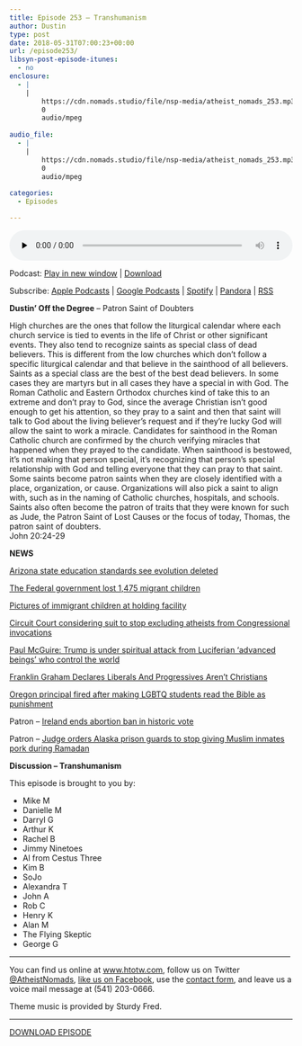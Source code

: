 ```yaml
---
title: Episode 253 – Transhumanism
author: Dustin
type: post
date: 2018-05-31T07:00:23+00:00
url: /episode253/
libsyn-post-episode-itunes:
  - no
enclosure:
  - |
    |
        https://cdn.nomads.studio/file/nsp-media/atheist_nomads_253.mp3
        0
        audio/mpeg
        
audio_file:
  - |
    |
        https://cdn.nomads.studio/file/nsp-media/atheist_nomads_253.mp3
        0
        audio/mpeg
        
categories:
  - Episodes

---
```

<div itemscope itemtype="http://schema.org/AudioObject">
  <meta itemprop="name" content="Episode 253 &#8211; Transhumanism" />
  
  <meta itemprop="uploadDate" content="2018-05-31T01:00:23-06:00" />
  
  <meta itemprop="encodingFormat" content="audio/mpeg" />
  
  <meta itemprop="description" content="
Dustin' Off the Degree - Patron Saint of Doubters
High churches are the ones that follow the liturgical calendar where each church service is tied to events in the life of Christ or other significant events. They also tend to recognize saints as spe..." />
  
  <meta itemprop="contentUrl" content="https://dts.podtrac.com/redirect.mp3/cdn.nomads.studio/file/nsp-media/atheist_nomads_253.mp3" />
  </p> 
  
  <div class="powerpress_player" id="powerpress_player_8516">
    <audio class="wp-audio-shortcode" id="audio-1754-260" preload="none" style="width: 100%;" controls="controls"><source type="audio/mpeg" src="https://dts.podtrac.com/redirect.mp3/cdn.nomads.studio/file/nsp-media/atheist_nomads_253.mp3?_=260" /><a href="https://dts.podtrac.com/redirect.mp3/cdn.nomads.studio/file/nsp-media/atheist_nomads_253.mp3">https://dts.podtrac.com/redirect.mp3/cdn.nomads.studio/file/nsp-media/atheist_nomads_253.mp3</a></audio>
  </div>
</div>

<p class="powerpress_links powerpress_links_mp3">
  Podcast: <a href="https://dts.podtrac.com/redirect.mp3/cdn.nomads.studio/file/nsp-media/atheist_nomads_253.mp3" class="powerpress_link_pinw" target="_blank" title="Play in new window" onclick="return powerpress_pinw('https://htotw.com/?powerpress_pinw=1754-podcast');" rel="nofollow">Play in new window</a> | <a href="https://dts.podtrac.com/redirect.mp3/cdn.nomads.studio/file/nsp-media/atheist_nomads_253.mp3" class="powerpress_link_d" title="Download" rel="nofollow" download="atheist_nomads_253.mp3">Download</a>
</p>

<p class="powerpress_links powerpress_subscribe_links">
  Subscribe: <a href="https://podcasts.apple.com/us/podcast/humanists-take-on-the-world/id530050098?mt=2&ls=1" class="powerpress_link_subscribe powerpress_link_subscribe_itunes" target="_blank" title="Subscribe on Apple Podcasts" rel="nofollow">Apple Podcasts</a> | <a href="https://www.google.com/podcasts?feed=aHR0cDovL2F0aGVpc3Rub21hZHMubGlic3luLmNvbS9yc3M%3D" class="powerpress_link_subscribe powerpress_link_subscribe_googleplay" target="_blank" title="Subscribe on Google Podcasts" rel="nofollow">Google Podcasts</a> | <a href="https://open.spotify.com/show/3LzK2xZGike6Tc1GEMtMbr?si=LieN9SNuTpq96smuaUsH8A" class="powerpress_link_subscribe powerpress_link_subscribe_spotify" target="_blank" title="Subscribe on Spotify" rel="nofollow">Spotify</a> | <a href="https://www.pandora.com/podcast/atheist-nomads/PC:10122?corr=62071012&part=ug" class="powerpress_link_subscribe powerpress_link_subscribe_pandora" target="_blank" title="Subscribe on Pandora" rel="nofollow">Pandora</a> | <a href="https://htotw.com/feed/podcast/" class="powerpress_link_subscribe powerpress_link_subscribe_rss" target="_blank" title="Subscribe via RSS" rel="nofollow">RSS</a>
</p>

  
**Dustin&#8217; Off the Degree** &#8211; Patron Saint of Doubters

<div>
  High churches are the ones that follow the liturgical calendar where each church service is tied to events in the life of Christ or other significant events. They also tend to recognize saints as special class of dead believers. This is different from the low churches which don&#8217;t follow a specific liturgical calendar and that believe in the sainthood of all believers.
</div>

<div>
</div>

<div>
  Saints as a special class are the best of the best dead believers. In some cases they are martyrs but in all cases they have a special in with God. The Roman Catholic and Eastern Orthodox churches kind of take this to an extreme and don&#8217;t pray to God, since the average Christian isn&#8217;t good enough to get his attention, so they pray to a saint and then that saint will talk to God about the living believer&#8217;s request and if they&#8217;re lucky God will allow the saint to work a miracle. Candidates for sainthood in the Roman Catholic church are confirmed by the church verifying miracles that happened when they prayed to the candidate. When sainthood is bestowed, it&#8217;s not making that person special, it&#8217;s recognizing that person&#8217;s special relationship with God and telling everyone that they can pray to that saint.
</div>

<div>
</div>

<div>
  Some saints become patron saints when they are closely identified with a place, organization, or cause. Organizations will also pick a saint to align with, such as in the naming of Catholic churches, hospitals, and schools. Saints also often become the patron of traits that they were known for such as Jude, the Patron Saint of Lost Causes or the focus of today, Thomas, the patron saint of doubters.
</div>

<div>
</div>

<div>
  John 20:24-29
</div>

<div>
</div>

**NEWS**

<a href="https://arstechnica.com/science/2018/05/arizona-official-waters-down-states-science-education-standards/" target="_blank" rel="noopener">Arizona state education standards see evolution deleted</a>

<a href="https://www.azcentral.com/story/opinion/op-ed/ej-montini/2018/05/22/immigration-children-separate-families-lost-kirstjen-nielson/631627002/" target="_blank" rel="noopener">The Federal government lost 1,475 migrant children</a>

 <a href="https://www.azcentral.com/picture-gallery/news/politics/immigration/2014/06/18/first-glimpse-of-immigrant-children-at-holding-facility/10808687/" target="_blank" rel="noopener">Pictures of immigrant children at holding facility</a>

<a href="https://www.atheists.org/2018/05/barker-invocation-brief/" target="_blank" rel="noopener">Circuit Court considering suit to stop excluding atheists from Congressional invocations</a>

<a href="http://www.rightwingwatch.org/post/paul-mcguire-trump-is-under-spiritual-attack-from-luciferian-advanced-beings-who-control-the-world/" target="_blank" rel="noopener">Paul McGuire: Trump is under spiritual attack from Luciferian ‘advanced beings’ who control the world</a>

<a href="https://bluestatedaily.com/franklin-graham-declares-liberals-and-progressives-arent-christians/" target="_blank" rel="noopener">Franklin Graham Declares Liberals And Progressives Aren&#8217;t Christians</a>

<a href="http://www.patheos.com/blogs/friendlyatheist/2018/05/23/oregon-principal-fired-after-making-lgbtq-students-read-the-bible-as-punishment/" target="_blank" rel="noopener">Oregon principal fired after making LGBTQ students read the Bible as punishment</a>

Patron &#8211; <a href="https://www.rawstory.com/2018/05/ireland-ends-abortion-ban-historic-vote/" target="_blank" rel="noopener">Ireland ends abortion ban in historic vote</a>

Patron &#8211; <a href="https://thinkprogress.org/judge-alaska-prison-guards-muslim-inmates-pork-ramadan-287ad4d1108d/" target="_blank" rel="noopener">Judge orders Alaska prison guards to stop giving Muslim inmates pork during Ramadan</a>

**Discussion &#8211; Transhumanism**

This episode is brought to you by:

* Mike M  
* Danielle M  
* Darryl G  
* Arthur K  
* Rachel B  
* Jimmy Ninetoes  
* Al from Cestus Three  
* Kim B  
* SoJo  
* Alexandra T  
* John A  
* Rob C  
* Henry K  
* Alan M  
* The Flying Skeptic  
* George G

<hr width="500" />

You can find us online at <a href="https://www.htotw.com/" target="_blank" rel="noopener">www.htotw.com</a>, follow us on Twitter <a href="https://htotw.com/twitter" target="_blank" rel="noopener">@AtheistNomads</a>, <a href="https://htotw.com/facebook" target="_blank" rel="noopener">like us on Facebook</a>, use the [contact form](https://htotw.com/contact), and leave us a voice mail message at (541) 203-0666.

Theme music is provided by Sturdy Fred.

<hr width="”500”" />

<a href="https://dts.podtrac.com/redirect.mp3/cdn.nomads.studio/file/nsp-media/atheist_nomads_253.mp3" target="_blank" rel="noopener">DOWNLOAD EPISODE</a>